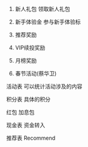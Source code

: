 1. 新人礼包  领取新人礼包
2. 新手体验金 参与新手体验标
3. 推荐奖励

4. VIP续投奖励

5. 月榜奖励

6. 春节活动(蔡华卫)


活动表  可以统计活动涉及的内容

积分表 具体的积分

红包
加息包

现金表  资金转入


推荐表 
Recommend 


